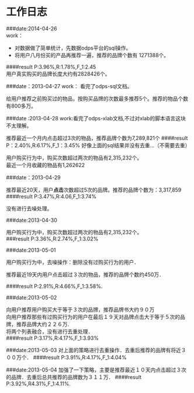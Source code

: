 工作日志
======
###date:2014-04-26     
work：   

* 对数据做了简单统计，先数据odps平台的sql操作。    
* 将用户八月份买的产品再推荐一遍，推荐的品牌个数有  1271388个。

####result
P:3.96%,R:1.78%,F_1:2.45    
用户真实购买的品牌长度大约有2828426个。


###date：2013-04-27
work：
看完了odps-sql文档。

给用户推荐之前购买过的物品，按购买品牌的次数最多推荐5个。推荐的物品个数有800多万。

###date :2013-04-28
work:看完了odps-xlab文档,不过对xlab的脚本语言这块不太理解。 

推荐最近一个月内点击超过3次的物品，推荐品牌个数为7,289,821个 
####result
P：2.40%,R:6.17%,F_1：3.45%
好像上面的sql结果并没有去重...（不需要去重）

用户购买行为中，购买次数超过两次的物品有2,315,232个。   
最近一个月收藏的物品有1,262622

###date：2013-04-29  

推荐最近20天，用户**点击**次数超过5次的品牌。推荐的品牌个数为：3,317,859
####result
P:3.47%,R:4.06,F_1:3.74%    

没有进行去噪处理。

###date:2013-04-30

用户购买行为中，购买次数超过两次的物品有2,315,232个。  
###result
P:3.36%,R:2.74%,F_1:3.02%

###date:2013-05-01

用户购买行为中，去噪操作：删除没有过购买行为的用户．

推荐最近19天内用户点击超过３次的物品，推荐的品牌个数约450万．

####result
P:2.91%,R:4.66%,F_1:3.58%.

###date:2013-05-02

向用户推荐用户购买大于等于３次的品牌，推荐品牌书大约９０万   
向用户推荐那些有过购买行为的用户在最后１９天对品牌点击大于等于５次的品牌，推荐品牌大约２２６万.    
将两个列表融合，没有进行去重处理．       
####result
P:3.17%,R:4.17%,F_1:3.93%

###date:2013-05-03
对上面的策略进行去重操作．去重后推荐的品牌有将近３００万个．
####result
P:3.91%,R:4.17%,F_1:4.04%

###date:2013-05-04
加强了一下策略，主要是推荐最近１０天内点击超过３次的品牌．去重后总共推荐的品牌数为３１１万．
####result
P:3.92%,R4.31%,F_1:4.11%.
